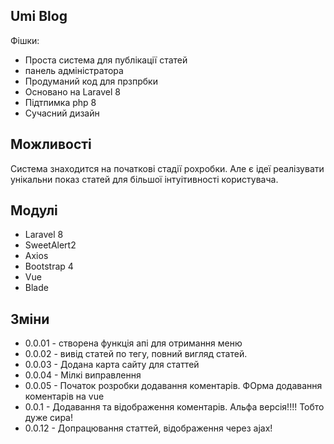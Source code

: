 

## Umi Blog
Фішки:
- Проста система для публікації статей
- панель адміністратора
- Продуманий код для прзпрбки
- Основано на Laravel 8
- Підтпимка php 8
- Сучасний дизайн
## Можливості

Система знаходится на початкові стадії рохробки. Але є ідеї реалізувати унікальни показ статей для більшої інтуітивності користувача.

## Модулі

- Laravel 8
- SweetAlert2
- Axios
- Bootstrap 4
- Vue
- Blade

## Зміни
- 0.0.01 - створена функція апі для отримання меню
- 0.0.02 - вивід статей по тегу, повний вигляд статей.
- 0.0.03 - Додана карта сайту для статтей
- 0.0.04 - Мілкі виправлення
- 0.0.05 - Початок розробки додавання коментарів. ФОрма додавання коментарів на vue
- 0.0.1 - Додавання та відображення коментарів. Альфа версія!!!! Тобто дуже сира!
- 0.0.12 - Допрацювання статтей, відображення через ajax!
